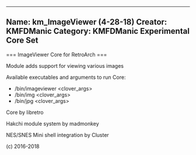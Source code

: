 -----------------------
Name: km_ImageViewer (4-28-18)
Creator: KMFDManic
Category: KMFDManic Experimental Core Set
-----------------------
=== ImageViewer Core for RetroArch ===

Module adds support for viewing various images

Available executables and arguments to run Core:
- /bin/imageviewer <rom> <clover_args>
- /bin/img <rom> <clover_args>
- /bin/jpg <rom> <clover_args>

Core by libretro

Hakchi module system by madmonkey

NES/SNES Mini shell integration by Cluster

(c) 2016-2018
